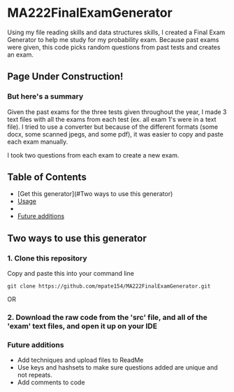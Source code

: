 # MA222FinalExamGenerator
Using my file reading skills and data structures skills, I created a Final Exam Generator to help me study for my probability exam. Because past exams were given, this code picks random questions from past tests and creates an exam. 

## Page Under Construction!
### But here's a summary

Given the past exams for the three tests given throughout the year, I made 3 text files with all the exams from each test (ex. all exam 1's were in a text file). I tried to use a converter but because of the different formats (some docx, some scanned jpegs, and some pdf), it was easier to copy and paste each exam manually. 

I took two questions from each exam to create a new exam. 

## Table of Contents
- [Get this generator](#Two ways to use this generator)
- [Usage](#usage)
- []()
- [Future additions]()

  
## Two ways to use this generator 
### 1. Clone this repository 
Copy and paste this into your command line

```git clone https://github.com/mpate154/MA222FinalExamGenerator.git```

OR
### 2. Download the raw code from the 'src' file, and all of the 'exam' text files, and open it up on your IDE

### Future additions
- Add techniques and upload files to ReadMe
- Use keys and hashsets to make sure questions added are unique and not repeats.
- Add comments to code
